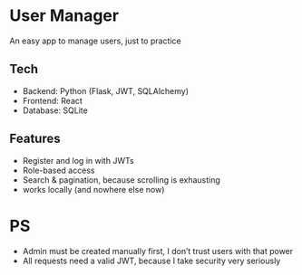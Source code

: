 # User Manager

An easy app to manage users, just to practice

## Tech
- Backend: Python (Flask, JWT, SQLAlchemy)
- Frontend: React
- Database: SQLite

## Features

- Register and log in with JWTs 
- Role-based access
- Search & pagination, because scrolling is exhausting
- works locally (and nowhere else now)

# PS

- Admin must be created manually first, I don’t trust users with that power
- All requests need a valid JWT, because I take security very seriously
